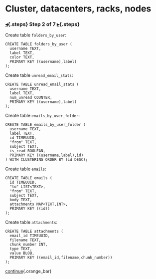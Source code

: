 <div class="top">

# Cluster, datacenters, racks, nodes
### [◂](command:katapod.loadPage?step1){.steps} Step 2 of 7 [▸](command:katapod.loadPage?step3){.steps}
</div>

Create table `folders_by_user`:
```
CREATE TABLE folders_by_user (
  username TEXT,
  label TEXT,
  color TEXT,
  PRIMARY KEY ((username),label)
);
```

Create table `unread_email_stats`:
```
CREATE TABLE unread_email_stats (
  username TEXT,
  label TEXT,
  num_unread COUNTER,
  PRIMARY KEY ((username),label)
);
```

Create table `emails_by_user_folder`:
```
CREATE TABLE emails_by_user_folder (
  username TEXT,
  label TEXT,
  id TIMEUUID,
  "from" TEXT,
  subject TEXT,
  is_read BOOLEAN,
  PRIMARY KEY ((username,label),id)
) WITH CLUSTERING ORDER BY (id DESC);
```

Create table `emails`:
```
CREATE TABLE emails (
  id TIMEUUID,
  "to" LIST<TEXT>,
  "from" TEXT,
  subject TEXT,
  body TEXT,
  attachments MAP<TEXT,INT>,
  PRIMARY KEY ((id))
);
```

Create table `attachments`:
```
CREATE TABLE attachments (
  email_id TIMEUUID,
  filename TEXT,
  chunk_number INT,
  type TEXT,
  value BLOB,
  PRIMARY KEY ((email_id,filename,chunk_number))
);
```

[continue](command:katapod.loadPage?step3){.orange_bar}